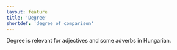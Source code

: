```yaml
---
layout: feature
title: 'Degree'
shortdef: 'degree of comparison'
---
```


Degree is relevant for adjectives and some adverbs in Hungarian.
<!-- Interlanguage links updated Út zář 29 18:40:53 CEST 2020 -->
